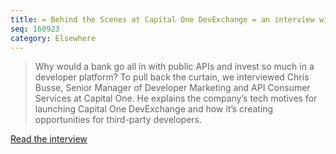 ```yaml
---
title: = Behind the Scenes at Capital One DevExchange = an interview with Chris Busse on Medium
seq: 160923
category: Elsewhere
---
```


> Why would a bank go all in with public APIs and invest so much in a developer platform? To pull back the curtain, we interviewed Chris Busse, Senior Manager of Developer Marketing and API Consumer Services at Capital One. He explains the company’s tech motives for launching Capital One DevExchange and how it’s creating opportunities for third-party developers.

[Read the interview](https://medium.com/capital-one-developers/behind-the-scenes-at-capital-one-devexchange-2b0702f2399b)